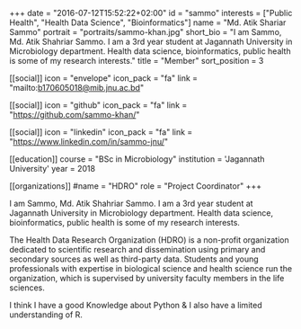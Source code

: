 +++
date = "2016-07-12T15:52:22+02:00"
id = "sammo"
interests = ["Public Health", "Health Data Science", "Bioinformatics"]
name = "Md. Atik Shariar Sammo"
portrait = "portraits/sammo-khan.jpg"
short_bio = "I am Sammo, Md. Atik Shahriar Sammo. I am a 3rd year student at Jagannath University in Microbiology department. Health data science, bioinformatics, public health is some of my research interests."
title = "Member"
sort_position = 3

[[social]]
    icon = "envelope"
    icon_pack = "fa"
    link = "mailto:b170605018@mib.jnu.ac.bd"

[[social]]
    icon = "github"
    icon_pack = "fa"
    link = "https://github.com/sammo-khan/"

[[social]]
    icon = "linkedin"
    icon_pack = "fa"
    link = "https://www.linkedin.com/in/sammo-jnu/"

[[education]]
    course = "BSc in Microbiology"
    institution = 'Jagannath University'
    year = 2018



[[organizations]]
    #name = "HDRO"
    role = "Project Coordinator"
+++

I am Sammo, Md. Atik Shahriar Sammo. I am a 3rd year student at Jagannath University in Microbiology department. Health data science,
bioinformatics, public health is some of my research interests.

The Health Data Research Organization (HDRO) is a non-profit organization dedicated to scientific research and dissemination using primary and secondary sources as well as third-party data. Students and young professionals with expertise in biological science and health science run the organization, which is supervised by university faculty members in the life sciences.

I think I have a good Knowledge about Python & I also have a limited understanding of R.